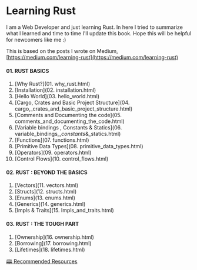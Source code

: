 # Learning Rust

I am a Web Developer and just learning Rust. In here I tried to summarize what I learned and time to time I'll update this book. Hope this will be helpful for newcomers like me :\)

This is based on the posts I wrote on Medium, [https://medium.com/learning-rust](https://medium.com/learning-rust)

#### 01. RUST BASICS

1. [Why Rust?](01. why_rust.html)
2. [Installation](02. installation.html)
3. [Hello World](03. hello_world.html)
4. [Cargo, Crates and Basic Project Structure](04. cargo,_crates_and_basic_project_structure.html)
5. [Comments and Documenting the code](05. comments_and_documenting_the_code.html)
6. [Variable bindings , Constants & Statics](06. variable_bindings_,_constants_&_statics.html)
7. [Functions](07. functions.html)
8. [Primitive Data Types](08. primitive_data_types.html)
9. [Operators](09. operators.html)
10. [Control Flows](10. control_flows.html)

#### 02. RUST : BEYOND THE BASICS

1. [Vectors](11. vectors.html)
2. [Structs](12. structs.html)
3. [Enums](13. enums.html)
4. [Generics](14. generics.html)
5. [Impls & Traits](15. Impls_and_traits.html)

#### 03. RUST : THE TOUGH PART

1. [Ownership](16. ownership.html)
2. [Borrowing](17. borrowing.html)
3. [Lifetimes](18. lifetimes.html)



[🕮 Recommended Resources](recommended_resources.md)

